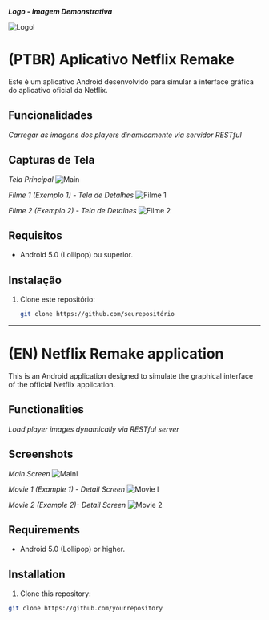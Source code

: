 _**Logo - Imagem Demonstrativa**_

![Logol](https://github.com/SAANDRIN/ImagensConjunto/blob/main/Netflix%20-%20Logo.jpg)

# (PTBR) Aplicativo Netflix Remake

Este é um aplicativo Android desenvolvido para simular a interface gráfica do aplicativo oficial da Netflix.

## Funcionalidades

_Carregar as imagens dos players dinamicamente via servidor RESTful_


## Capturas de Tela

_Tela Principal_
![Main](https://github.com/SAANDRIN/ImagensConjunto/blob/main/NetflixRemake%20-%20Tela%20Principal.png)

_Filme 1 (Exemplo 1) - Tela de Detalhes_
![Filme 1](https://github.com/SAANDRIN/ImagensConjunto/blob/main/Filme%201.png)

_Filme 2 (Exemplo 2) - Tela de Detalhes_
![Filme 2](https://github.com/SAANDRIN/ImagensConjunto/blob/main/Filme%202.png)

## Requisitos

- Android 5.0 (Lollipop) ou superior.

## Instalação

1. Clone este repositório:
   ```sh
   git clone https://github.com/seurepositório


---------------------------------------------------------------------------------------------------------------------------------------------------------------------------
# (EN) Netflix Remake application


This is an Android application designed to simulate the graphical interface of the official Netflix application.

## Functionalities

_Load player images dynamically via RESTful server_


## Screenshots

_Main Screen_
![Mainl](https://github.com/SAANDRIN/ImagensConjunto/blob/main/NetflixRemake%20-%20Tela%20Principal.png)

_Movie 1 (Example 1) - Detail Screen_
![Movie l](https://github.com/SAANDRIN/ImagensConjunto/blob/main/Filme%201.png)

_Movie 2 (Example 2)- Detail Screen_
![Movie 2](https://github.com/SAANDRIN/ImagensConjunto/blob/main/Filme%202.png)



## Requirements

- Android 5.0 (Lollipop) or higher.

## Installation

1. Clone this repository:
 ```sh
 git clone https://github.com/yourrepository
